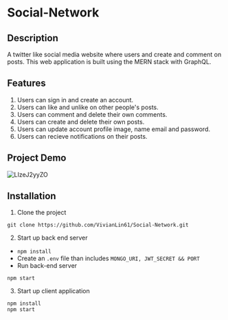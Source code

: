 # Social-Network

## Description

A twitter like social media website where users and create and comment on posts. This web application is built using the MERN stack with GraphQL.

## Features

1. Users can sign in and create an account.
2. Users can like and unlike on other people's posts.
3. Users can comment and delete their own comments.
4. Users can create and delete their own posts.
5. Users can update account profile image, name email and password.
6. Users can recieve notifications on their posts.

## Project Demo

![LIzeJ2yyZO](https://user-images.githubusercontent.com/33815743/126908598-59251b54-cf0e-4b32-8c7a-21f0fcf6de5b.gif)


## Installation

1. Clone the project

```
git clone https://github.com/VivianLin61/Social-Network.git
```

2. Start up back end server

- `npm install`
- Create an `.env` file than includes `MONGO_URI, JWT_SECRET && PORT`
- Run back-end server

```
npm start
```

3. Start up client application

```cd client
npm install
npm start
```
